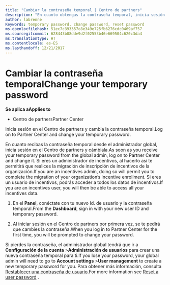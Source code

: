```yaml
---
title: "Cambiar la contraseña temporal | Centro de partners"
description: "En cuanto obtengas la contraseña temporal, inicia sesión en el Centro de partners y cámbiala."
author: labrenne
Keywords: temporary password, change password, reset password
ms.openlocfilehash: 51ec7c393357c8e349e725fb6276cdc0469af757
ms.sourcegitcommit: 628443b08dde9d2f02553b46e669504c620c3da4
ms.translationtype: HT
ms.contentlocale: es-ES
ms.lasthandoff: 12/21/2017
---
```

# <a name="change-your-temporary-password"></a><span data-ttu-id="aa409-103">Cambiar la contraseña temporal</span><span class="sxs-lookup"><span data-stu-id="aa409-103">Change your temporary password</span></span>

**<span data-ttu-id="aa409-104">Se aplica a</span><span class="sxs-lookup"><span data-stu-id="aa409-104">Applies to</span></span>**

-  <span data-ttu-id="aa409-105">Centro de partners</span><span class="sxs-lookup"><span data-stu-id="aa409-105">Partner Center</span></span>

<span data-ttu-id="aa409-106">Inicia sesión en el Centro de partners y cambia la contraseña temporal.</span><span class="sxs-lookup"><span data-stu-id="aa409-106">Log on to Partner Center and change your temporary password.</span></span>

<span data-ttu-id="aa409-107">En cuanto recibas la contraseña temporal desde el administrador global, inicia sesión en el Centro de partners y cámbiala.</span><span class="sxs-lookup"><span data-stu-id="aa409-107">As soon as you receive your temporary password from the global admin, log on to Partner Center and change it.</span></span> <span data-ttu-id="aa409-108">Si eres un administrador de incentivos, al hacerlo así te permitirá que realices la migración de inscripción de incentivos de la organización.</span><span class="sxs-lookup"><span data-stu-id="aa409-108">If you are an incentives admin, doing so will permit you to complete the migration of your organization’s incentive enrollment.</span></span> <span data-ttu-id="aa409-109">Si eres un usuario de incentivos, podrás acceder a todos los datos de incentivos.</span><span class="sxs-lookup"><span data-stu-id="aa409-109">If you are an incentives user, you will then be able to access all your incentives data.</span></span>

1.  <span data-ttu-id="aa409-110">En el **Panel**, conéctate con tu nuevo Id. de usuario y la contraseña temporal.</span><span class="sxs-lookup"><span data-stu-id="aa409-110">From the **Dashboard**, sign in with your new user ID and temporary password.</span></span>

2.  <span data-ttu-id="aa409-111">Al iniciar sesión en el Centro de partners por primera vez, se te pedirá que cambies la contraseña.</span><span class="sxs-lookup"><span data-stu-id="aa409-111">When you log in to Partner Center for the first time, you will be prompted to change your password.</span></span>

<span data-ttu-id="aa409-112">Si pierdes la contraseña, el administrador global tendrá que ir a  **Configuración de la cuenta** >**Administración de usuarios** para crear una nueva contraseña temporal para ti.</span><span class="sxs-lookup"><span data-stu-id="aa409-112">If you lose your password, your global admin will need to go to  **Account settings** >**User management** to create a new temporary password for you.</span></span>
<span data-ttu-id="aa409-113">Para obtener más información, consulta [Restablecer una contraseña de usuario](reset-a-user-password.md).</span><span class="sxs-lookup"><span data-stu-id="aa409-113">For more information see [Reset a user password](reset-a-user-password.md) .</span></span>


 

 



